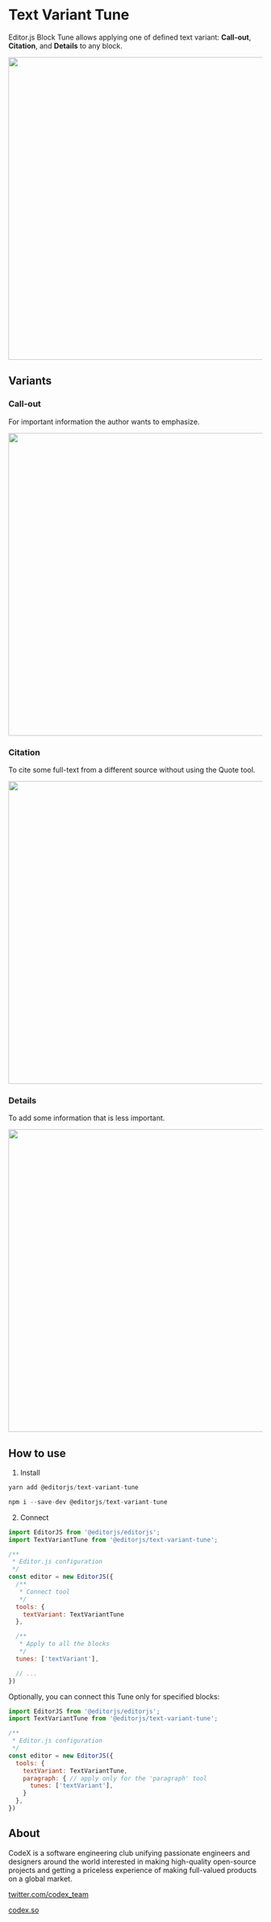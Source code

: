 # Text Variant Tune

Editor.js Block Tune allows applying one of defined text variant: **Call-out**, **Citation**, and **Details** to any block.

<img src="./assets/tunes-overview.png" width="600" />

## Variants

### Call-out

For important information the author wants to emphasize.

<img src="./assets/call-out.png" width="600" />

### Citation

To cite some full-text from a different source without using the Quote tool.

<img src="./assets/citation.png" width="600" />

### Details

To add some information that is less important.

<img src="./assets/details.png" width="600" />

## How to use

1. Install

```js
yarn add @editorjs/text-variant-tune
```

```js
npm i --save-dev @editorjs/text-variant-tune
```

2. Connect

```js
import EditorJS from '@editorjs/editorjs';
import TextVariantTune from '@editorjs/text-variant-tune';

/**
 * Editor.js configuration
 */
const editor = new EditorJS({
  /**
   * Connect tool
   */
  tools: {
    textVariant: TextVariantTune
  },

  /**
   * Apply to all the blocks
   */
  tunes: ['textVariant'],

  // ...
})
```

Optionally, you can connect this Tune only for specified blocks:

```js
import EditorJS from '@editorjs/editorjs';
import TextVariantTune from '@editorjs/text-variant-tune';

/**
 * Editor.js configuration
 */
const editor = new EditorJS({
  tools: {
    textVariant: TextVariantTune,
    paragraph: { // apply only for the 'paragraph' tool
      tunes: ['textVariant'],
    }
  },
})
```

## About

CodeX is a software engineering club unifying passionate engineers and designers around the world interested in making high-quality open-source projects and getting a priceless experience of making full-valued products on a global market.

[twitter.com/codex_team](https://twitter.com/codex_team)

[codex.so](https://codex.so)


